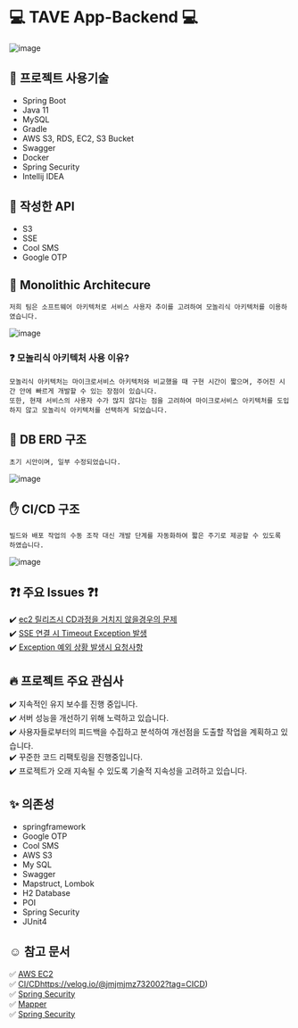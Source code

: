# :computer: TAVE App-Backend :computer:  

![image](https://github.com/Team-Crackdown/TAVE-Backend/assets/109260733/92b03e74-29a3-4f5c-be8d-a18ae2815113)



## :hammer: 프로젝트 사용기술
 - Spring Boot
 - Java 11
 - MySQL
 - Gradle
 - AWS S3, RDS, EC2, S3 Bucket
 - Swagger
 - Docker
 - Spring Security
 - Intellij IDEA

## :wrench: 작성한 API
- S3
- SSE
- Cool SMS
- Google OTP
 
## :triangular_flag_on_post: Monolithic Architecure
```
저희 팀은 소프트웨어 아키텍처로 서비스 사용자 추이를 고려하여 모놀리식 아키텍처를 이용하였습니다.
```
![image](https://github.com/Team-Crackdown/TAVE-Backend/assets/109260733/cfe1487a-9aae-468b-9799-64742931abdb)

### :question: 모놀리식 아키텍처 사용 이유?
```
모놀리식 아키텍처는 마이크로서비스 아키텍처와 비교했을 때 구현 시간이 짧으며, 주어진 시간 안에 빠르게 개발할 수 있는 장점이 있습니다.
또한, 현재 서비스의 사용자 수가 많지 않다는 점을 고려하여 마이크로서비스 아키텍처를 도입하지 않고 모놀리식 아키텍처를 선택하게 되었습니다.
```

## :pushpin: DB ERD 구조
```
초기 시안이며, 일부 수정되었습니다.
```

![image](https://github.com/Team-Crackdown/TAVE-Backend/assets/109260733/9877d7b4-275c-4103-ab80-a6426c07bc08)


##  :raised_hand: CI/CD 구조
```
빌드와 배포 작업의 수동 조작 대신 개발 단계를 자동화하여 짧은 주기로 제공할 수 있도록 하였습니다.
```

![image](https://github.com/Team-Crackdown/TAVE-Backend/assets/109260733/1324fb53-e2ca-4346-9af0-2d7616be089f)

## :question::exclamation: 주요 Issues :question::exclamation:
:heavy_check_mark: [ec2 릴리즈시 CD과정을 거치지 않을경우의 문제](https://github.com/Team-Crackdown/TAVE-Backend/issues/3)
</br>:heavy_check_mark: [SSE 연결 시 Timeout Exception 발생](https://github.com/Team-Crackdown/TAVE-Backend/issues/7)
</br>:heavy_check_mark: [Exception 예외 상황 발생시 요청사항](https://github.com/Team-Crackdown/TAVE-Backend/issues/9)

## :fire: 프로젝트 주요 관심사
:heavy_check_mark: 지속적인 유지 보수를 진행 중입니다.
</br>:heavy_check_mark: 서버 성능을 개선하기 위해 노력하고 있습니다.
</br>:heavy_check_mark: 사용자들로부터의 피드백을 수집하고 분석하여 개선점을 도출할 작업을 계획하고 있습니다.
</br>:heavy_check_mark: 꾸준한 코드 리팩토링을 진행중입니다.
</br>:heavy_check_mark: 프로젝트가 오래 지속될 수 있도록 기술적 지속성을 고려하고 있습니다.

## :sparkles: 의존성
- springframework
- Google OTP
- Cool SMS
- AWS S3
- My SQL
- Swagger
- Mapstruct, Lombok
- H2 Database
- POI
- Spring Security
- JUnit4

## :relaxed: 참고 문서
:white_check_mark: [AWS EC2](https://aws.amazon.com/ko/ec2/?nc2=h_ql_prod_fs_ec2)
</br>:white_check_mark: [CI/CD](https://velog.io/@jmjmjmz732002?tag=CICD)https://velog.io/@jmjmjmz732002?tag=CICD)
</br>:white_check_mark: [Spring Security](https://www.inflearn.com/course/%EC%8A%A4%ED%94%84%EB%A7%81%EB%B6%80%ED%8A%B8-%EC%8B%9C%ED%81%90%EB%A6%AC%ED%8B%B0/dashboard)
</br>:white_check_mark: [Mapper](https://blog.naver.com/n_cloudplatform/222957490406)
</br>:white_check_mark: [Spring Security](https://www.inflearn.com/course/%EC%8A%A4%ED%94%84%EB%A7%81%EB%B6%80%ED%8A%B8-%EC%8B%9C%ED%81%90%EB%A6%AC%ED%8B%B0/dashboard)
